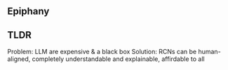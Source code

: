 
## Epiphany


## TLDR
Problem: LLM are expensive & a black box
Solution: RCNs can be human-aligned, completely understandable and explainable, affirdable to all

